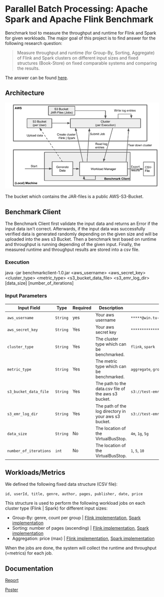 # Parallel Batch Processing: Apache Spark and Apache Flink Benchmark
Benchmark tool to measure the throughput and runtime for Flink and Spark for given workloads. The major goal of this project is to find answer for the following research question:

> Measure throughput and runtime (for Group-By, Sorting, Aggregate) of Flink and Spark clusters on different input sizes and fixed structures (Book-Store) on fixed comparable systems and comparing the results.

The answer can be found [here](#documentation).

## Architecture
![Architecture](docs/Architecture.png)

The bucket which contains the JAR-files is a public AWS-S3-Bucket.

## Benchmark Client
The Benchmark Client first validate the input data and returns an Error if the input data isn't correct.
Afterwards, if the input data was successfully verified data is generated randomly depending on the given size and
will be uploaded into the aws s3 Bucket. Then a benchmark test based on runtime and throughput is running depending of the given input. Finally, the measured runtime and throughput results are stored into a csv file.

### Execution
java -jar benchmarkclient-1.0.jar <aws_username> <aws_secret_key> <cluster_type> <metric_type> <s3_bucket_data_file> <s3_emr_log_dir> [data_size] [number_of_iterations]


### Input Parameters
| Input Field | Type | Required | Description | Examples |
|--- |--- |--- |--- |--- |
| `aws_username` | `String` | yes | Your aws username | `*****@win.tu-berlin.de` |
| `aws_secret_key` | `String` | Yes | Your aws secret key | `**********************262mUimD25jtF` |
| `cluster_type` | `String` | Yes | The cluster type which can be benchmarked. | `flink`, `spark` |
| `metric_type` | `String` | Yes | The metric type which can be benchmarked. | `aggregate`, `groupby`, `sorting`|
| `s3_bucket_data_file` | `String` | Yes | The path to the data.csv file of the aws s3 bucket. | `s3://test-emr-ws1819/data/data.csv`|
| `s3_emr_log_dir` | `String` | Yes | The path of the log directory in your aws s3 bucket. | `s3://test-emr-ws1819/log/`|
| `data_size` | `String` | No | The location of the VirtualBusStop. | `4m`, `1g`, `5g`|
| `number_of_iterations` | `int` | No | The location of the VirtualBusStop. | `1`, `5`, `10`|




## Workloads/Metrics
We defined the following fixed data structure (CSV file):

`id, userId, title, genre, author, pages, publisher, date, price`

This structure is used to perform the following workload jobs on each cluster type (Flink | Spark) for different input sizes:
- Group-By: genre, count per group | [Flink implementation](Metrics/Flink-GroupBy/Readme.md), [Spark implementation](Metrics/Spark-GroupBy/Readme.md)
- Sorting: number of pages (ascending) | [Flink implementation](Metrics/Flink-Sorting/Readme.md), [Spark implementation](Metrics/Spark-Sorting/Readme.md)
- Aggregation: price (max) | [Flink implementation](Metrics/Flink-Aggregation/Readme.md), [Spark implementation](Metrics/Spark-Aggregation/Readme.md)

When the jobs are done, the system will collect the runtime and throughput (=metrics) for each job.

## Documentation

[Report](https://de.overleaf.com/project/5c48853d95d38a3a6ff877b9)

[Poster](docs/Poster.pdf)
